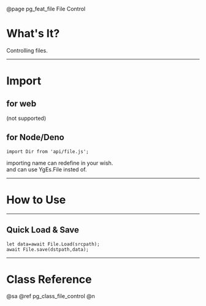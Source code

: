 ﻿@page pg_feat_file File Control

# What's It?

Controlling files.  

-----
# Import

## for web

(not supported)

## for Node/Deno

```
import Dir from 'api/file.js';
```
importing name can redefine in your wish.  
and can use YgEs.File insted of.  

-----
# How to Use

-----
## Quick Load & Save

```
let data=await File.Load(srcpath);
await File.save(dstpath,data);
```

-----
# Class Reference

@sa @ref pg_class_file_control @n
